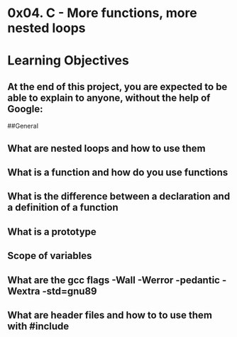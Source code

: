 # 0x04. C - More functions, more nested loops
# Learning Objectives
## At the end of this project, you are expected to be able to explain to anyone, without the help of Google:
##General
## What are nested loops and how to use them
## What is a function and how do you use functions
## What is the difference between a declaration and a definition of a function
## What is a prototype
## Scope of variables
## What are the gcc flags -Wall -Werror -pedantic -Wextra -std=gnu89
## What are header files and how to to use them with #include
